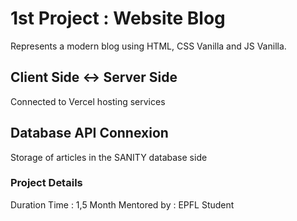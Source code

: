 # 1st Project : Website Blog

Represents a modern blog using HTML, CSS Vanilla and JS Vanilla. 

## Client Side <-> Server Side 
Connected to Vercel hosting services

## Database API Connexion
Storage of articles in the SANITY database side

### Project Details

Duration Time : 1,5 Month
Mentored by : EPFL Student
